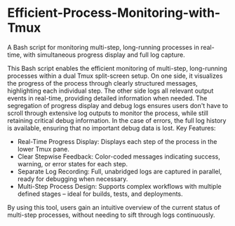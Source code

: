 # Efficient-Process-Monitoring-with-Tmux
A Bash script for monitoring multi-step, long-running processes in real-time, with simultaneous progress display and full log capture.


This Bash script enables the efficient monitoring of multi-step, long-running processes within a dual Tmux split-screen
setup. On one side, it visualizes the progress of the process through clearly structured messages, highlighting each
individual step. The other side logs all relevant output events in real-time, providing detailed information when
needed. The segregation of progress display and debug logs ensures users don't have to scroll through extensive log
outputs to monitor the process, while still retaining critical debug information. In the case of errors, the full log
history is available, ensuring that no important debug data is lost.
Key Features:

 * Real-Time Progress Display: Displays each step of the process in the lower Tmux pane.
 * Clear Stepwise Feedback: Color-coded messages indicating success, warning, or error states for each step.
 * Separate Log Recording: Full, unabridged logs are captured in parallel, ready for debugging when necessary.
 * Multi-Step Process Design: Supports complex workflows with multiple defined stages – ideal for builds, tests, and deployments.

By using this tool, users gain an intuitive overview of the current status of multi-step processes, without needing to
sift through logs continuously.
